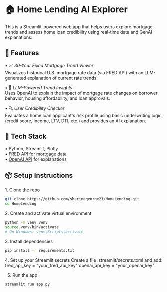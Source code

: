 # 🏠 Home Lending AI Explorer

This is a Streamlit-powered web app that helps users explore mortgage trends and assess home loan credibility using real-time data and GenAI explanations.

## 🚀 Features

•⁠  ⁠📈 *30-Year Fixed Mortgage Trend Viewer*  
  Visualizes historical U.S. mortgage rate data (via FRED API) with an LLM-generated explanation of current rate trends.

•⁠  ⁠🤖 *LLM-Powered Trend Insights*  
  Uses OpenAI to explain the impact of mortgage rate changes on borrower behavior, housing affordability, and loan approvals.

•⁠  ⁠🔍 *User Credibility Checker*  
  Evaluates a home loan applicant's risk profile using basic underwriting logic (credit score, income, LTV, DTI, etc.) and provides an AI explanation.

## 🧠 Tech Stack

•⁠  ⁠Python, Streamlit, Plotly  
•⁠  ⁠[FRED API](https://fred.stlouisfed.org/) for mortgage data  
•⁠  ⁠[OpenAI API](https://platform.openai.com/) for explanations

## 📦 Setup Instructions

1.⁠ ⁠Clone the repo  
   ```bash
   git clone https://github.com/sherinegeorge21/HomeLending.git
   cd HomeLending
```
2.⁠ ⁠Create and activate virtual environment
   ```bash
 python -m venv venv
source venv/bin/activate
# On Windows: venv\Scripts\activate
```
3.⁠ Install dependencies
```bash
pip install -r requirements.txt
```
4.⁠ ⁠Set up your Streamlit secrets
Create a file .streamlit/secrets.toml and add:
fred_api_key = "your_fred_api_key"
openai_api_key = "your_openai_key"

5. Run the app
```bash
streamlit run app.py
```
